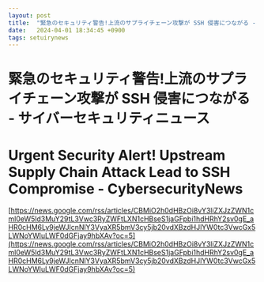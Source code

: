 ```yaml
---
layout: post
title:  "緊急のセキュリティ警告!上流のサプライチェーン攻撃が SSH 侵害につながる - サイバーセキュリティニュース"
date:   2024-04-01 18:34:45 +0900
tags: setuirynews 
---
```


# 緊急のセキュリティ警告!上流のサプライチェーン攻撃が SSH 侵害につながる - サイバーセキュリティニュース



# Urgent Security Alert! Upstream Supply Chain Attack Lead to SSH Compromise - CybersecurityNews

[https://news.google.com/rss/articles/CBMiO2h0dHBzOi8vY3liZXJzZWN1cml0eW5ld3MuY29tL3Vwc3RyZWFtLXN1cHBseS1jaGFpbi1hdHRhY2sv0gE_aHR0cHM6Ly9jeWJlcnNlY3VyaXR5bmV3cy5jb20vdXBzdHJlYW0tc3VwcGx5LWNoYWluLWF0dGFjay9hbXAv?oc=5](https://news.google.com/rss/articles/CBMiO2h0dHBzOi8vY3liZXJzZWN1cml0eW5ld3MuY29tL3Vwc3RyZWFtLXN1cHBseS1jaGFpbi1hdHRhY2sv0gE_aHR0cHM6Ly9jeWJlcnNlY3VyaXR5bmV3cy5jb20vdXBzdHJlYW0tc3VwcGx5LWNoYWluLWF0dGFjay9hbXAv?oc=5)

